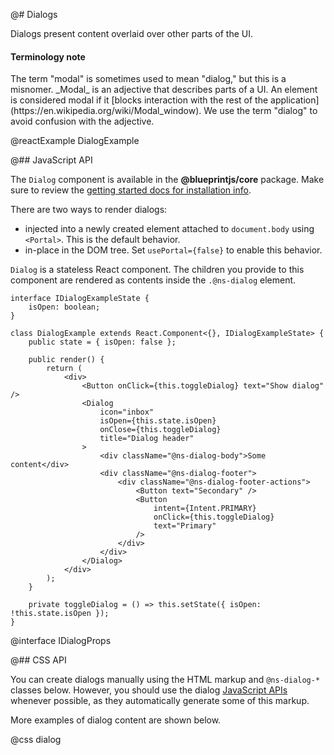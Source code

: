 @# Dialogs

Dialogs present content overlaid over other parts of the UI.

<div class="@ns-callout @ns-intent-primary @ns-icon-info-sign">
    <h4 class="@ns-callout-title">Terminology note</h4>
    The term "modal" is sometimes used to mean "dialog," but this is a misnomer.
    _Modal_ is an adjective that describes parts of a UI.
    An element is considered modal if it
    [blocks interaction with the rest of the application](https://en.wikipedia.org/wiki/Modal_window).
    We use the term "dialog" to avoid confusion with the adjective.
</div>

@reactExample DialogExample

@## JavaScript API

The `Dialog` component is available in the **@blueprintjs/core** package.
Make sure to review the [getting started docs for installation info](#blueprint/getting-started).

There are two ways to render dialogs:

* injected into a newly created element attached to `document.body` using `<Portal>`.
  This is the default behavior.
* in-place in the DOM tree. Set `usePortal={false}` to enable this behavior.

`Dialog` is a stateless React component. The children you provide to this component
are rendered as contents inside the `.@ns-dialog` element.

```tsx
interface IDialogExampleState {
    isOpen: boolean;
}

class DialogExample extends React.Component<{}, IDialogExampleState> {
    public state = { isOpen: false };

    public render() {
        return (
            <div>
                <Button onClick={this.toggleDialog} text="Show dialog" />
                <Dialog
                    icon="inbox"
                    isOpen={this.state.isOpen}
                    onClose={this.toggleDialog}
                    title="Dialog header"
                >
                    <div className="@ns-dialog-body">Some content</div>
                    <div className="@ns-dialog-footer">
                        <div className="@ns-dialog-footer-actions">
                            <Button text="Secondary" />
                            <Button
                                intent={Intent.PRIMARY}
                                onClick={this.toggleDialog}
                                text="Primary"
                            />
                        </div>
                    </div>
                </Dialog>
            </div>
        );
    }

    private toggleDialog = () => this.setState({ isOpen: !this.state.isOpen });
}
```

@interface IDialogProps

@## CSS API

You can create dialogs manually using the HTML markup and `@ns-dialog-*` classes below.
However, you should use the dialog [JavaScript APIs](#core/components/dialog.javascript-api) whenever possible,
as they automatically generate some of this markup.

More examples of dialog content are shown below.

@css dialog
